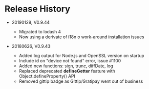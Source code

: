 # Release History

* 20190128, V0.9.44
    * Migrated to lodash 4
    * Now using a derivate of i18n o work-around installation issues
    
  
* 20180626, V0.9.43

    * Added log output for Node.js and OpenSSL version on startup
    * Include id on "device not found" error, issue #1100
    * Added new functions: sign, trunc, diffDate, log
    * Replaced deprecated __defineGetter__ feature with Object.defineProperty() API	
    * Removed gittip badge as Gittip/Gratipay went out of business

